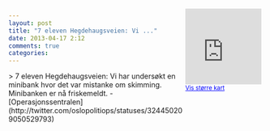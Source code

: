 ```yaml
---
layout: post
title: "7 eleven Hegdehaugsveien: Vi ..."
date: 2013-04-17 2:12
comments: true
categories: 
---
```

<div style="float:right; margin:5px; position:relative;top:-130px;"><iframe width="150" height="150" frameborder="0" scrolling="no" marginheight="0" marginwidth="0" src="http://maps.google.com/maps?q=Hegdehaugsveien,+Oslo&hl=no&t=m&z=14&output=embed&iwloc=&"></iframe><br/><small><a href="http://maps.google.com/maps?q=Hegdehaugsveien,+Oslo&hl=no&t=m&z=14&source=embed&iwloc=A" style="color:#0000FF;text-align:left" target="_new">Vis st&oslash;rre kart</a></small></div>
> 7 eleven Hegdehaugsveien: Vi har undersøkt en minibank hvor det var mistanke om skimming. Minibanken er nå friskemeldt.
- [Operasjonssentralen](http://twitter.com/oslopolitiops/statuses/324450209050529793)
